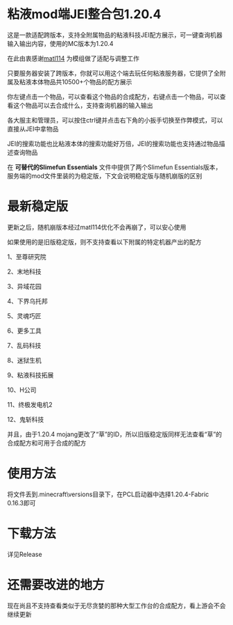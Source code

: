 # 粘液mod端JEI整合包1.20.4

这是一款适配跨版本，支持全附属物品的粘液科技JEI配方展示，可一键查询机器输入输出内容，使用的MC版本为1.20.4

在此由衷感谢[matl114](https://github.com/m1919810?tab=repositories) 为模组做了适配与调整工作

只要服务器安装了跨版本，你就可以用这个端去玩任何粘液服务器，它提供了全附属及粘液本体物品共10500+个物品的配方展示

你左键点击一个物品，可以查看这个物品的合成配方，右键点击一个物品，可以查看这个物品可以去合成什么，支持查询机器的输入输出

各大服主和管理员，可以按住ctrl键并点击右下角的小扳手切换至作弊模式，可以直接从JEI中拿物品

JEI的搜索功能也比粘液本体的搜索功能好万倍，JEI的搜索功能也支持通过物品描述查询物品

在 **可替代的Slimefun Essentials** 文件中提供了两个Slimefun Essentials版本，服务端的mod文件里装的为稳定版，下文会说明稳定版与随机崩版的区别

# 最新稳定版

更新之后，随机崩版本经过matl114优化不会再崩了，可以安心使用

如果使用的是旧版稳定版，则不支持查看以下附属的特定机器产出的配方

1、至尊研究院

2、末地科技

3、异域花园

4、下界乌托邦

5、灵魂巧匠

6、更多工具

7、乱码科技

8、迷狱生机

9、粘液科技拓展

10、H公司

11、终极发电机2

12、鬼斩科技

并且，由于1.20.4 mojang更改了“草”的ID，所以旧版稳定版同样无法查看“草”的合成配方和可用于合成的配方

# 使用方法

将文件丢到.minecraft\versions目录下，在PCL启动器中选择1.20.4-Fabric 0.16.3即可

# 下载方法

详见Release


# 还需要改进的地方

现在尚且不支持查看类似于无尽贪婪的那种大型工作台的合成配方，看上游会不会继续更新
